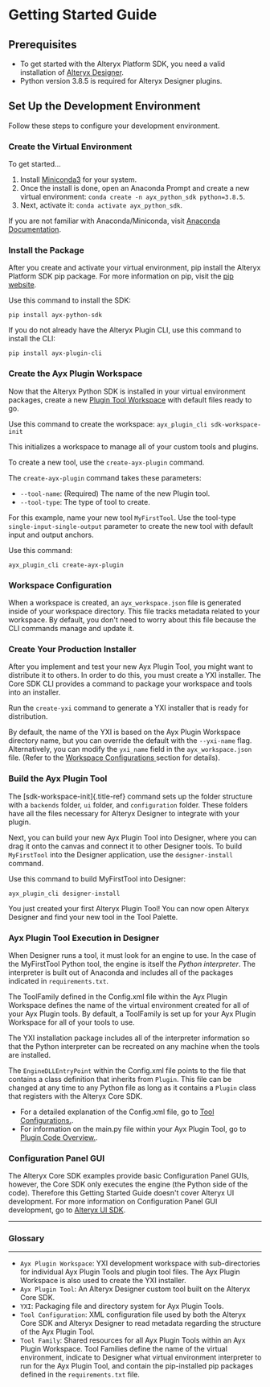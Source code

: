 Getting Started Guide
=====================

Prerequisites
-------------

- To get started with the Alteryx Platform SDK, you need a valid installation of [Alteryx Designer](https://www.alteryx.com/).
- Python version 3.8.5 is required for Alteryx Designer plugins.

Set Up the Development Environment
----------------------------------

Follow these steps to configure your development environment.

### Create the Virtual Environment

To get started\...

1.  Install [Miniconda3](https://docs.conda.io/en/latest/miniconda.html)
    for your system.
2.  Once the install is done, open an Anaconda Prompt and create a new
    virtual environment: `conda create -n ayx_python_sdk python=3.8.5`.
3.  Next, activate it: `conda activate ayx_python_sdk`.

If you are not familiar with Anaconda/Miniconda, visit [Anaconda
Documentation](https://docs.anaconda.com/anaconda/user-guide/getting-started/).

### Install the Package

After you create and activate your virtual environment, pip install the
Alteryx Platform SDK pip package. For more information on pip, visit the
[pip website](https://pypi.org/).

Use this command to install the SDK:

`pip install ayx-python-sdk`

If you do not already have the Alteryx Plugin CLI, use this command to
install the CLI:

`pip install ayx-plugin-cli`

### Create the Ayx Plugin Workspace

Now that the Alteryx Python SDK is installed in your virtual environment
packages, create a new [Plugin Tool Workspace](#Glossary)
with default files ready to go.

Use this command to create the workspace:
`ayx_plugin_cli sdk-workspace-init`

This initializes a workspace to manage all of your custom tools and
plugins.

To create a new tool, use the `create-ayx-plugin` command.

The `create-ayx-plugin` command takes these parameters:

 -   `--tool-name`: (Required) The name of the new Plugin tool.
 -   `--tool-type`: The type of tool to create.

For this example, name your new tool `MyFirstTool`. Use the
tool-type `single-input-single-output` parameter to create the new tool
with default input and output anchors.

Use this command:

`ayx_plugin_cli create-ayx-plugin`

### Workspace Configuration

When a workspace is created, an `ayx_workspace.json` file is generated
inside of your workspace directory. This file tracks metadata related to
your workspace. By default, you don't need to worry about this file
because the CLI commands manage and update it.

### Create Your Production Installer

After you implement and test your new Ayx Plugin Tool, you
might want to distribute it to others. In order to do this, you must
create a YXI installer. The Core SDK CLI provides a command to
package your workspace and tools into an installer.

Run the `create-yxi` command to generate a YXI installer that is ready
for distribution.

By default, the name of the YXI is based on the Ayx Plugin
Workspace directory name, but you can override the default with the
`--yxi-name` flag. Alternatively, you can modify the `yxi_name` field in
the `ayx_workspace.json` file. (Refer to the [Workspace
Configurations ](#Glossary)
section for details).

### Build the Ayx Plugin Tool

The [sdk-workspace-init]{.title-ref} command sets up the folder
structure with a `backends` folder, `ui` folder, and `configuration`
folder. These folders have all the files necessary for Alteryx Designer
to integrate with your plugin.

Next, you can build your new Ayx Plugin Tool into Designer, where
you can drag it onto the canvas and connect it to other Designer tools.
To build `MyFirstTool` into the Designer application, use the
`designer-install` command.

Use this command to build MyFirstTool into Designer:

`ayx_plugin_cli designer-install`

You just created your first Alteryx Plugin Tool! You can now open
Alteryx Designer and find your new tool in the Tool Palette.

### Ayx Plugin Tool Execution in Designer

When Designer runs a tool, it must look for an engine to use. In the
case of the MyFirstTool Python tool, the engine is itself the *Python
interpreter*. The interpreter is built out of Anaconda and includes all
of the packages indicated in `requirements.txt`.

The ToolFamily defined in the Config.xml file within the Ayx Plugin
Workspace defines the name of the virtual environment created for all of
your Ayx Plugin tools. By default, a ToolFamily is set up for your Ayx
Plugin Workspace for all of your tools to use.

The YXI installation package includes all of the interpreter information
so that the Python interpreter can be recreated on any machine when the
tools are installed.

The `EngineDLLEntryPoint` within the Config.xml file points to the file
that contains a class definition that inherits from `Plugin`. This file
can be changed at any time to any Python file as long as it contains a
`Plugin` class that registers with the Alteryx Core SDK.

-   For a detailed explanation of the Config.xml file, go to [Tool
	Configurations.](https://extensibility.pages.git.alteryx.com/ayx-sdks/python-sdk/config_xml.html).
-   For information on the main.py file within your Ayx Plugin Tool,
	go to [Plugin Code
	Overview.](https://extensibility.pages.git.alteryx.com/ayx-sdks/python-sdk/plugin_code.html).

### Configuration Panel GUI

The Alteryx Core SDK examples provide basic Configuration Panel GUIs,
however, the Core SDK only executes the engine (the Python side of the
code). Therefore this Getting Started Guide doesn't cover Alteryx UI
development. For more information on Configuration Panel GUI
development, go to [Alteryx UI
SDK](https://help.alteryx.com/developer-help/ayx-ui-sdk).

------------------------------------------------------------------------

### Glossary
--------

-   `Ayx Plugin Workspace`: YXI development workspace with
    sub-directories for individual Ayx Plugin Tools and plugin tool
    files. The Ayx Plugin Workspace is also used to create the YXI
    installer.
-   `Ayx Plugin Tool`: An Alteryx Designer custom tool built on the
    Alteryx Core SDK.
-   `YXI`: Packaging file and directory system for Ayx Plugin Tools.
-   `Tool Configuration`: XML configuration file used by both the
    Alteryx Core SDK and Alteryx Designer to read metadata regarding the
    structure of the Ayx Plugin Tool.
-   `Tool Family`: Shared resources for all Ayx Plugin Tools within an
    Ayx Plugin Workspace. Tool Families define the name of the virtual
    environment, indicate to Designer what virtual environment
    interpreter to run for the Ayx Plugin Tool, and contain the
    pip-installed pip packages defined in the `requirements.txt` file.

